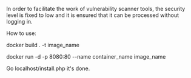 In order to facilitate the work of vulnerability scanner tools, the security level is fixed to low and it is ensured that it can be processed without logging in.

How to use:

docker build . -t image_name

docker run -d -p 8080:80 --name container_name image_name 

Go localhost/install.php it's done. 
